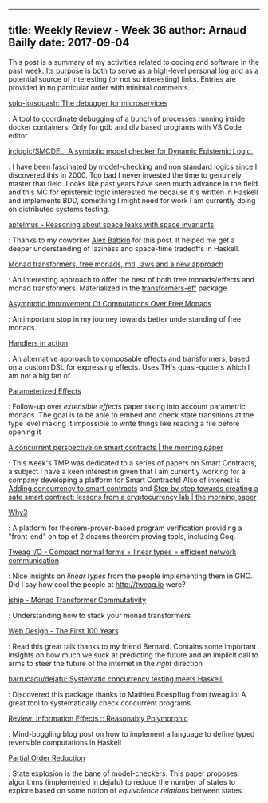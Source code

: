 ------------
title: Weekly Review - Week 36
author: Arnaud Bailly 
date: 2017-09-04
------------

This post is a summary of my activities related to coding and software in the past week. Its purpose is both to serve as a high-level personal log and as a potential source of interesting (or not so interesting) links. Entries are provided in no particular order with minimal comments...

[solo-io/squash: The debugger for microservices](https://github.com/solo-io/squash) 

: A tool to coordinate debugging of a bunch of processes running inside docker containers. Only for gdb and dlv based programs with VS Code editor

[jrclogic/SMCDEL: A symbolic model checker for Dynamic Epistemic Logic.](https://github.com/jrclogic/smcdel) 

: I have been fascinated by model-checking and non standard logics since I discovered this in 2000. Too bad I never invested the time to genuinely master that field. Looks like past years have seen much advance in the field and this MC for epistemic logic interested me because it's written in Haskell and implements BDD, something I might need for work I am currently doing on distributed systems testing.

[apfelmus - Reasoning about space leaks with space invariants](https://apfelmus.nfshost.com/blog/2013/08/21-space-invariants.html) 

: Thanks to my coworker [Alex Babkin](https://www.linkedin.com/in/alexbabkin/) for this post. It helped me get a deeper understanding of laziness and space-time tradeoffs in Haskell.

[Monad transformers, free monads, mtl, laws and a new approach](https://ocharles.org.uk/blog/posts/2016-01-26-transformers-free-monads-mtl-laws.html) 

: An interesting approach to offer the best of both free monads/effects and monad transformers. Materialized in the [transformers-eff](https://ocharles.org.uk/blog/posts/2016-04-23-transformers-eff.html)  package

[Asymptotic Improvement Of Computations Over Free Monads](http://www.janis-voigtlaender.eu/papers/AsymptoticImprovementOfComputationsOverFreeMonads.pdf) 

: An important stop in my journey towards better understanding of free monads. 

[Handlers in action](http://homepages.inf.ed.ac.uk/slindley/papers/handlers.pdf) 

: An alternative approach to composable effects and transformers, based on a custom DSL for expressing effects. Uses TH's quasi-quoters which I am not a big fan of...

[Parameterized Effects](http://okmij.org/ftp/Haskell/extensible/param-eff.pdf) 

: Follow-up over _extensible effects_ paper taking into account parametric monads. The goal is to be able to embed and check state transitions at the type level making it impossible to write things like reading a file before opening it

[A concurrent perspective on smart contracts | the morning paper](https://blog.acolyer.org/2017/08/30/a-concurrent-perspective-on-smart-contracts/) 

: This week's TMP was dedicated to a series of papers on Smart Contracts, a subject I have a keen interest in given that I am currently working for a company developing a platform for Smart Contracts! Also of interest is [Adding concurrency to smart contracts](https://blog.acolyer.org/2017/08/31/adding-concurrency-to-smart-contracts/) and [Step by step towards creating a safe smart contract: lessons from a cryptocurrency lab | the morning paper](https://blog.acolyer.org/2017/09/01/step-by-step-towards-creating-a-safe-smart-contract-lessons-from-a-cryptocurrency-lab/) 

[Why3](http://why3.lri.fr/) 

: A platform for theorem-prover-based program verification providing a "front-end" on top of 2 dozens theorem proving tools, including Coq.

[Tweag I/O - Compact normal forms + linear types = efficient network communication](https://www.tweag.io/posts/2017-08-24-linear-types-packed-data.html) 

: Nice insights on _linear types_ from the people implementing them in GHC. Did I say how cool the people at http://tweag.io were?

[jship - Monad Transformer Commutativity](https://jship.github.io/posts/2017-08-27-monad-transformer-commutativity.html) 

: Understanding how to stack your monad transformers

[Web Design - The First 100 Years](http://idlewords.com/talks/web_design_first_100_years.htm) 

: Read this great talk thanks to my friend Bernard. Contains some important insights on how much we suck at predicting the future and an implicit call to arms to steer the future of the internet in the _right_ direction

[barrucadu/dejafu: Systematic concurrency testing meets Haskell.](https://github.com/barrucadu/dejafu) 

: Discovered this package thanks to Mathieu Boespflug from tweag.io! A great tool to systematically check concurrent programs.

[Review: Information Effects :: Reasonably Polymorphic](http://reasonablypolymorphic.com/blog/information-effects) 

: Mind-boggling blog post on how to implement a language to define typed reversible computations in Haskell

[Partial Order Reduction](http://www.cs.utexas.edu/users/mckinley/papers/bpor-oopsla-2013.pdf) 

: State explosion is the bane of model-checkers. This paper proposes algorithms (implemented in dejafu) to reduce the number of states to explore based on some notion of _equivalence relations_ between states.
